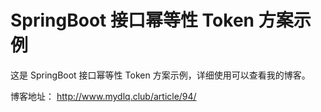 # SpringBoot 接口幂等性 Token 方案示例

这是 SpringBoot 接口幂等性 Token 方案示例，详细使用可以查看我的博客。

博客地址： http://www.mydlq.club/article/94/